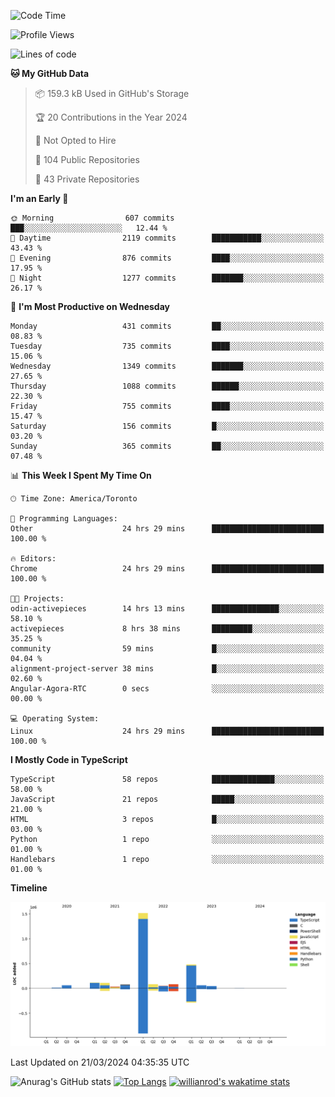<!--START_SECTION:waka-->
![Code Time](http://img.shields.io/badge/Code%20Time-1%2C320%20hrs%2027%20mins-blue)

![Profile Views](http://img.shields.io/badge/Profile%20Views-0-blue)

![Lines of code](https://img.shields.io/badge/From%20Hello%20World%20I%27ve%20Written-2.7%20million%20lines%20of%20code-blue)

**🐱 My GitHub Data** 

> 📦 159.3 kB Used in GitHub's Storage 
 > 
> 🏆 20 Contributions in the Year 2024
 > 
> 🚫 Not Opted to Hire
 > 
> 📜 104 Public Repositories 
 > 
> 🔑 43 Private Repositories 
 > 
**I'm an Early 🐤** 

```text
🌞 Morning                607 commits         ███░░░░░░░░░░░░░░░░░░░░░░   12.44 % 
🌆 Daytime                2119 commits        ███████████░░░░░░░░░░░░░░   43.43 % 
🌃 Evening                876 commits         ████░░░░░░░░░░░░░░░░░░░░░   17.95 % 
🌙 Night                  1277 commits        ███████░░░░░░░░░░░░░░░░░░   26.17 % 
```
📅 **I'm Most Productive on Wednesday** 

```text
Monday                   431 commits         ██░░░░░░░░░░░░░░░░░░░░░░░   08.83 % 
Tuesday                  735 commits         ████░░░░░░░░░░░░░░░░░░░░░   15.06 % 
Wednesday                1349 commits        ███████░░░░░░░░░░░░░░░░░░   27.65 % 
Thursday                 1088 commits        ██████░░░░░░░░░░░░░░░░░░░   22.30 % 
Friday                   755 commits         ████░░░░░░░░░░░░░░░░░░░░░   15.47 % 
Saturday                 156 commits         █░░░░░░░░░░░░░░░░░░░░░░░░   03.20 % 
Sunday                   365 commits         ██░░░░░░░░░░░░░░░░░░░░░░░   07.48 % 
```


📊 **This Week I Spent My Time On** 

```text
🕑︎ Time Zone: America/Toronto

💬 Programming Languages: 
Other                    24 hrs 29 mins      █████████████████████████   100.00 % 

🔥 Editors: 
Chrome                   24 hrs 29 mins      █████████████████████████   100.00 % 

🐱‍💻 Projects: 
odin-activepieces        14 hrs 13 mins      ███████████████░░░░░░░░░░   58.10 % 
activepieces             8 hrs 38 mins       █████████░░░░░░░░░░░░░░░░   35.25 % 
community                59 mins             █░░░░░░░░░░░░░░░░░░░░░░░░   04.04 % 
alignment-project-server 38 mins             █░░░░░░░░░░░░░░░░░░░░░░░░   02.60 % 
Angular-Agora-RTC        0 secs              ░░░░░░░░░░░░░░░░░░░░░░░░░   00.00 % 

💻 Operating System: 
Linux                    24 hrs 29 mins      █████████████████████████   100.00 % 
```

**I Mostly Code in TypeScript** 

```text
TypeScript               58 repos            ██████████████░░░░░░░░░░░   58.00 % 
JavaScript               21 repos            █████░░░░░░░░░░░░░░░░░░░░   21.00 % 
HTML                     3 repos             █░░░░░░░░░░░░░░░░░░░░░░░░   03.00 % 
Python                   1 repo              ░░░░░░░░░░░░░░░░░░░░░░░░░   01.00 % 
Handlebars               1 repo              ░░░░░░░░░░░░░░░░░░░░░░░░░   01.00 % 
```



**Timeline**

![Lines of Code chart](https://raw.githubusercontent.com/wise-introvert/wise-introvert/master/assets/bar_graph.png)


 Last Updated on 21/03/2024 04:35:35 UTC
<!--END_SECTION:waka-->

![Anurag's GitHub stats](https://github-readme-stats.vercel.app/api?username=wise-introvert&count_private=true&show_icons=true)
[![Top Langs](https://github-readme-stats.vercel.app/api/top-langs/?username=wise-introvert&langs_count=10)](https://github.com/anuraghazra/github-readme-stats)
[![willianrod's wakatime stats](https://github-readme-stats.vercel.app/api/wakatime?username=wiseintrovert)](https://github.com/anuraghazra/github-readme-stats)
